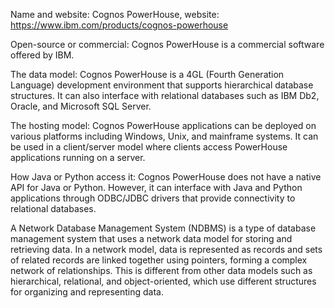 Name and website: Cognos PowerHouse, website: https://www.ibm.com/products/cognos-powerhouse

Open-source or commercial: Cognos PowerHouse is a commercial software offered by IBM.

The data model: Cognos PowerHouse is a 4GL (Fourth Generation Language) development environment that supports hierarchical database structures. 
It can also interface with relational databases such as IBM Db2, Oracle, and Microsoft SQL Server.

The hosting model: Cognos PowerHouse applications can be deployed on various platforms including Windows, Unix, and mainframe systems. 
It can be used in a client/server model where clients access PowerHouse applications running on a server.

How Java or Python access it: Cognos PowerHouse does not have a native API for Java or Python. 
However, it can interface with Java and Python applications through ODBC/JDBC drivers that provide connectivity to relational databases.

A Network Database Management System (NDBMS) is a type of database management system that uses a network data model for storing and retrieving data. In a network model, data is represented as records and sets of related records are linked together using pointers, forming a complex network of relationships. This is different from other data models such as hierarchical, relational, and object-oriented, which use different structures for organizing and representing data.
